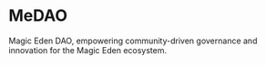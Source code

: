 # MeDAO
Magic Eden DAO, empowering community-driven governance and innovation for the Magic Eden ecosystem.
